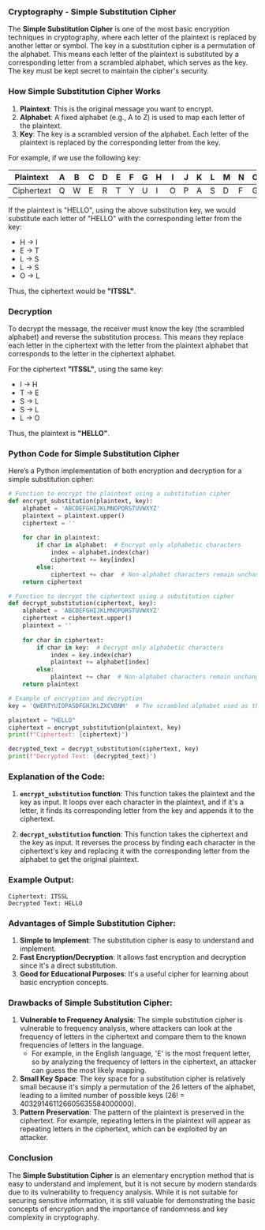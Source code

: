 ### **Cryptography - Simple Substitution Cipher**

The **Simple Substitution Cipher** is one of the most basic encryption techniques in cryptography, where each letter of the plaintext is replaced by another letter or symbol. The key in a substitution cipher is a permutation of the alphabet. This means each letter of the plaintext is substituted by a corresponding letter from a scrambled alphabet, which serves as the key. The key must be kept secret to maintain the cipher's security.

### **How Simple Substitution Cipher Works**

1. **Plaintext**: This is the original message you want to encrypt.
2. **Alphabet**: A fixed alphabet (e.g., A to Z) is used to map each letter of the plaintext.
3. **Key**: The key is a scrambled version of the alphabet. Each letter of the plaintext is replaced by the corresponding letter from the key.

For example, if we use the following key:

| Plaintext | A | B | C | D | E | F | G | H | I | J | K | L | M | N | O | P | Q | R | S | T | U | V | W | X | Y | Z |
|-----------|---|---|---|---|---|---|---|---|---|---|---|---|---|---|---|---|---|---|---|---|---|---|---|---|---|---|
| Ciphertext| Q | W | E | R | T | Y | U | I | O | P | A | S | D | F | G | H | J | K | L | Z | X | C | V | B | N | M |

If the plaintext is "HELLO", using the above substitution key, we would substitute each letter of "HELLO" with the corresponding letter from the key:

- H → I
- E → T
- L → S
- L → S
- O → L

Thus, the ciphertext would be **"ITSSL"**.

### **Decryption**

To decrypt the message, the receiver must know the key (the scrambled alphabet) and reverse the substitution process. This means they replace each letter in the ciphertext with the letter from the plaintext alphabet that corresponds to the letter in the ciphertext alphabet.

For the ciphertext **"ITSSL"**, using the same key:

- I → H
- T → E
- S → L
- S → L
- L → O

Thus, the plaintext is **"HELLO"**.

### **Python Code for Simple Substitution Cipher**

Here’s a Python implementation of both encryption and decryption for a simple substitution cipher:

```python
# Function to encrypt the plaintext using a substitution cipher
def encrypt_substitution(plaintext, key):
    alphabet = 'ABCDEFGHIJKLMNOPQRSTUVWXYZ'
    plaintext = plaintext.upper()
    ciphertext = ''
    
    for char in plaintext:
        if char in alphabet:  # Encrypt only alphabetic characters
            index = alphabet.index(char)
            ciphertext += key[index]
        else:
            ciphertext += char  # Non-alphabet characters remain unchanged
    return ciphertext

# Function to decrypt the ciphertext using a substitution cipher
def decrypt_substitution(ciphertext, key):
    alphabet = 'ABCDEFGHIJKLMNOPQRSTUVWXYZ'
    ciphertext = ciphertext.upper()
    plaintext = ''
    
    for char in ciphertext:
        if char in key:  # Decrypt only alphabetic characters
            index = key.index(char)
            plaintext += alphabet[index]
        else:
            plaintext += char  # Non-alphabet characters remain unchanged
    return plaintext

# Example of encryption and decryption
key = 'QWERTYUIOPASDFGHJKLZXCVBNM'  # The scrambled alphabet used as the key

plaintext = "HELLO"
ciphertext = encrypt_substitution(plaintext, key)
print(f"Ciphertext: {ciphertext}")

decrypted_text = decrypt_substitution(ciphertext, key)
print(f"Decrypted Text: {decrypted_text}")
```

### **Explanation of the Code:**

1. **`encrypt_substitution` function**: This function takes the plaintext and the key as input. It loops over each character in the plaintext, and if it's a letter, it finds its corresponding letter from the key and appends it to the ciphertext.
   
2. **`decrypt_substitution` function**: This function takes the ciphertext and the key as input. It reverses the process by finding each character in the ciphertext's key and replacing it with the corresponding letter from the alphabet to get the original plaintext.

### **Example Output:**

```
Ciphertext: ITSSL
Decrypted Text: HELLO
```

### **Advantages of Simple Substitution Cipher:**

1. **Simple to Implement**: The substitution cipher is easy to understand and implement.
2. **Fast Encryption/Decryption**: It allows fast encryption and decryption since it's a direct substitution.
3. **Good for Educational Purposes**: It's a useful cipher for learning about basic encryption concepts.

### **Drawbacks of Simple Substitution Cipher:**

1. **Vulnerable to Frequency Analysis**: The simple substitution cipher is vulnerable to frequency analysis, where attackers can look at the frequency of letters in the ciphertext and compare them to the known frequencies of letters in the language.
   - For example, in the English language, 'E' is the most frequent letter, so by analyzing the frequency of letters in the ciphertext, an attacker can guess the most likely mapping.
2. **Small Key Space**: The key space for a substitution cipher is relatively small because it's simply a permutation of the 26 letters of the alphabet, leading to a limited number of possible keys (26! = 403291461126605635584000000).
3. **Pattern Preservation**: The pattern of the plaintext is preserved in the ciphertext. For example, repeating letters in the plaintext will appear as repeating letters in the ciphertext, which can be exploited by an attacker.

### **Conclusion**

The **Simple Substitution Cipher** is an elementary encryption method that is easy to understand and implement, but it is not secure by modern standards due to its vulnerability to frequency analysis. While it is not suitable for securing sensitive information, it is still valuable for demonstrating the basic concepts of encryption and the importance of randomness and key complexity in cryptography.
